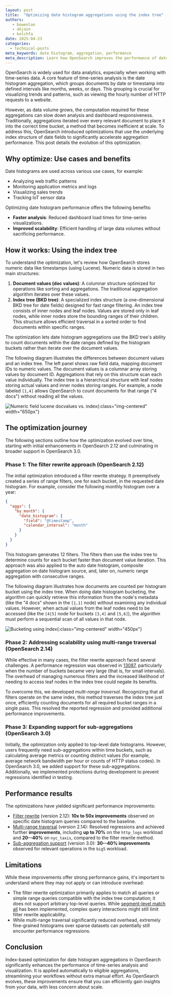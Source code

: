 ```yaml
---
layout: post
title:  "Optimizing date histogram aggregations using the index tree"
authors:
   - bowenlan
   - akjain
   - kolchfa
date: 2025-04-23
categories:
  - technical-posts
meta_keywords: date histogram, aggregation, performance
meta_description: Learn how OpenSearch improves the performance of date histogram aggregations by using the BKD index tree, with support for sub-aggregations and multi-range traversal.
---
```


OpenSearch is widely used for data analytics, especially when working with time-series data. A core feature of time-series analysis is the date histogram aggregation, which groups documents by date or timestamp into defined intervals like months, weeks, or days. This grouping is crucial for visualizing trends and patterns, such as viewing the hourly number of HTTP requests to a website.

However, as data volume grows, the computation required for these aggregations can slow down analysis and dashboard responsiveness. Traditionally, aggregations iterated over every relevant document to place it into the correct time bucket, a method that becomes inefficient at scale. To address this, OpenSearch introduced optimizations that use the underlying index structure of date fields to significantly accelerate aggregation performance. This post details the evolution of this optimization.

## Why optimize: Use cases and benefits

Date histograms are used across various use cases, for example:

- Analyzing web traffic patterns
- Monitoring application metrics and logs
- Visualizing sales trends
- Tracking IoT sensor data

Optimizing date histogram performance offers the following benefits:

- **Faster analysis**: Reduced dashboard load times for time-series visualizations.
- **Improved scalability**: Efficient handling of large data volumes without sacrificing performance.

## How it works: Using the index tree

To understand the optimization, let's review how OpenSearch stores numeric data like timestamps (using Lucene). Numeric data is stored in two main structures:

1. **Document values (doc values)**: A columnar structure optimized for operations like sorting and aggregations. The traditional aggregation algorithm iterates over these values.
2. **Index tree (BKD tree)**: A specialized index structure (a one-dimensional BKD tree for date fields) designed for fast range filtering. An index tree consists of inner nodes and leaf nodes. Values are stored only in leaf nodes, while inner nodes store the bounding ranges of their children. This structure allows efficient traversal in a sorted order to find documents within specific ranges.

The optimization lets date histogram aggregations use the BKD tree's ability to count documents within the date ranges defined by the histogram buckets rather than iterate over the document values.

The following diagram illustrates the differences between document values and an index tree. The left panel shows raw field data, mapping document IDs to numeric values. The document values is a columnar array storing values by document ID. Aggregations that rely on this structure scan each value individually. The index tree is a hierarchical structure with leaf nodes storing actual values and inner nodes storing ranges. For example, a node labeled `[1,4]` allows OpenSearch to count documents for that range ("4 docs") without reading all the values. 

![Numeric field lucene docvalues vs. index](/assets/media/blog-images/2025-04-23-optimizing-date-histogram-aggregation-using-index/numeric_field_docvalue_vs_index.png){:class="img-centered" width="650px"}  

## The optimization journey

The following sections outline how the optimization evolved over time, starting with initial enhancements in OpenSearch 2.12 and culminating in broader support in OpenSearch 3.0.

### Phase 1: The filter rewrite approach (OpenSearch 2.12)

The initial optimization introduced a filter rewrite strategy. It preemptively created a series of range filters, one for each bucket, in the requested date histogram. For example, consider the following monthly histogram over a year: 

```json
{
  "aggs": {
    "by_month": {
      "date_histogram": {
        "field": "@timestamp",
        "calendar_interval": "month"
      }
    }
  }
}
```

This histogram generates 12 filters. The filters then use the index tree to determine counts for each bucket faster than document value iteration. This approach was also applied to the auto date histogram, composite aggregation on date histogram source, and, later on, numeric range aggregation with consecutive ranges.

The following diagram illustrates how documents are counted per histogram bucket using the index tree. When doing date histogram bucketing, the algorithm can quickly retrieve this information from the node's metadata (like the "4 docs" shown in the `[1,1]` node) without examining any individual values. However, when actual values from the leaf nodes need to be accessed (like the `[4|5]` node for buckets `[3,4]` and `[5,6]`), the algorithm must perform a sequential scan of all values in that node.

![Bucketing using index](/assets/media/blog-images/2025-04-23-optimizing-date-histogram-aggregation-using-index/bucket-on-index.png){:class="img-centered" width="450px"}  

### Phase 2: Addressing scalability using multi-range traversal (OpenSearch 2.14)

While effective in many cases, the filter rewrite approach faced several challenges. A performance regression was observed in [13087](https://github.com/opensearch-project/OpenSearch/issues/13087), particularly when the number of buckets became very large (that is, for small intervals). The overhead of managing numerous filters and the increased likelihood of needing to access leaf nodes in the index tree could negate its benefits.

To overcome this, we developed _multi-range traversal_. Recognizing that all filters operate on the same index, this method traverses the index tree just once, efficiently counting documents for all required bucket ranges in a single pass. This resolved the reported regression and provided additional performance improvements.

### Phase 3: Expanding support for sub-aggregations (OpenSearch 3.0)

Initially, the optimization only applied to top-level date histograms. However, users frequently need sub-aggregations within time buckets, such as calculating average metrics or counting distinct values (for example, average network bandwidth per hour or counts of HTTP status codes). In OpenSearch 3.0, we added support for these sub-aggregations. Additionally, we implemented protections during development to prevent regressions identified in testing.

## Performance results

The optimizations have yielded significant performance improvements:

* [Filter rewrite](https://github.com/opensearch-project/OpenSearch/pull/11083#issuecomment-1820937321) (version 2.12): **10x to 50x improvements** observed on specific date histogram queries compared to the baseline.
* [Multi-range traversal](https://github.com/opensearch-project/OpenSearch/pull/13317) (version 2.14): Resolved regressions and achieved further **improvements**, including **up to 70%** on the `http_logs` workload and **20--40%** on `nyc_taxis`, compared to the filter rewrite method.
* [Sub-aggregation support](https://github.com/opensearch-project/OpenSearch/pull/17447) (version 3.0): **30--40% improvements** observed for relevant operations in the `big5` workload.

## Limitations

While these improvements offer strong performance gains, it's important to understand where they may not apply or can introduce overhead:

* The filter rewrite optimization primarily applies to match all queries or simple range queries compatible with the index tree computation; it does not support arbitrary top-level queries. While [segment-level match all](https://github.com/opensearch-project/OpenSearch/pull/12073) has been implemented, complex query interactions might still limit filter rewrite applicability.
* While multi-range traversal significantly reduced overhead, extremely fine-grained histograms over sparse datasets can potentially still encounter performance regressions.

## Conclusion

Index-based optimization for date histogram aggregations in OpenSearch significantly enhances the performance of time-series analysis and visualization. It is applied automatically to eligible aggregations, streamlining your workflows without extra manual effort. As OpenSearch evolves, these improvements ensure that you can efficiently gain insights from your data, with less concern about scale.
